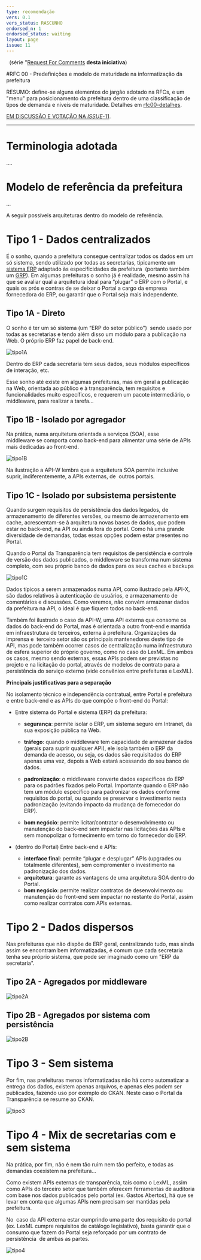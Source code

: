 ```yaml
---
type: recomendação
vers: 0.1
vers_status: RASCUNHO
endorsed_n: 1
endorsed_status: waiting
layout: page
issue: 11
---
```


&#160; (série "[Request For Comments](https://en.wikipedia.org/wiki/Request_for_Comments) **desta iniciativa**)

#RFC 00 - Predefinições e modelo de maturidade na informatização da prefeitura

RESUMO: define-se alguns elementos do jargão adotado na RFCs, e um "menu" para posicionamento da prefeitura dentro de uma classificação de tipos de demanda e níveis de maturidade. Detalhes em [rfc00-detalhes](rfc00-detalhes.md). 

[EM DISCUSSÃO E VOTAÇÃO NA *ISSUE*-11](https://github.com/CPT-PC/backend-portal-transparencia/issues/11).

--------

Terminologia adotada
============================
....

Modelo de referência da prefeitura
============================

...

A seguir possíveis arquiteturas dentro do modelo de referência.


Tipo 1 - Dados centralizados
============================

É o sonho, quando a prefeitura consegue centralizar todos os dados em um só sistema, sendo utilizado por todas as secretarias, tipicamente um [sistema ERP](https://www.wikidata.org/wiki/Q131508) adaptado às especificidades da prefeitura  (portanto também um [GRP](https://www.wikidata.org/wiki/Q25712511)). Em algumas prefeituras o sonho já é realidade, mesmo assim há que se avaliar qual a arquitetura ideal para “plugar” o ERP com o Portal, e quais os prós e contras de se deixar o Portal a cargo da empresa fornecedora do ERP, ou garantir que o Portal seja mais independente.

Tipo 1A - Direto
----------------

O sonho é ter um só sistema (um “ERP do setor público”)  sendo usado por todas as secretarias e tendo além disso um módulo para a publicação na Web. O próprio ERP faz papel de back-end.

![tipo1A](../assets/rfc00/tipo1A.png)

Dentro do ERP cada secretaria tem seus dados, seus módulos específicos de interação, etc.

Esse sonho até existe em algumas prefeituras, mas em geral a publicação na Web, orientada ao público e à transparência, tem requisitos e funcionalidades muito específicos, e requerem um pacote intermediário, o middleware, para realizar a tarefa...

Tipo 1B - Isolado por agregador
-------------------------------

Na prática, numa arquitetura orientada a serviços (SOA), esse middleware se comporta como back-end para alimentar uma série de APIs mais dedicadas ao front-end.

![tipo1B](../assets/rfc00/tipo1B.png)

Na ilustração a API-W lembra que a arquitetura SOA permite inclusive suprir, indiferentemente, a APIs externas, de  outros portais.

Tipo 1C - Isolado por subsistema persistente
--------------------------------------------

Quando surgem requisitos de persistência dos dados legados, de armazenamento de diferentes versões, ou mesmo de armazenamento em cache, acrescentam-se à arquitetura novas bases de dados, que podem estar no back-end, na API ou ainda fora do portal. Como há uma grande diversidade de demandas, todas essas opções podem estar presentes no Portal.

Quando o Portal da Transparência tem requisitos de persistência e controle de versão dos dados publicados, o middleware se transforma num sistema completo, com seu próprio banco de dados para os seus caches e backups

![tipo1C](../assets/rfc00/tipo1C.png)

Dados típicos a serem armazenados numa API, como ilustrado pela API-X, são dados relativos à autenticação de usuários, e armazenamento de comentários e discussões. Como veremos, não convém armazenar dados da prefeitura na API, o ideal é que fiquem todos no back-end.

Também foi ilustrado o caso da API-W, uma API externa que consome os dados do back-end do Portal, mas é orientada a outro front-end e mantida em infraestrutura de terceiros, externa à prefeitura. Organizações da imprensa e  terceiro setor são os principais mantenedores deste tipo de API, mas pode também ocorrer casos de centralização numa infraestrutura de esfera superior do próprio governo, como no caso do LexML. Em ambos os casos, mesmo sendo externas, essas APIs podem ser previstas no projeto e na licitação do portal, através de modelos de contrato para a persistência do serviço externo (vide convênios entre prefeituras e LexML).

**Principais justificativas para a separação**

No isolamento técnico e independência contratual, entre Portal e prefeitura e entre back-end e as APIs do que compõe o front-end do Portal:

-   Entre sistema do Portal e sistema (ERP) da prefeitura:

	-   **segurança**: permite isolar o ERP, um sistema seguro em Intranet, da sua exposição pública na Web.

	-   **tráfego**: quando o middleware tem capacidade de armazenar dados (gerais para suprir qualquer API), ele isola também o ERP da demanda de acesso, ou seja, os dados são requisitados do ERP apenas uma vez, depois a Web estará acessando do seu banco de dados.

	-   **padronização**: o middleware converte dados específicos do ERP para os padrões fixados pelo Portal. Importante quando o ERP não tem um módulo específico para padronizar os dados conforme requisitos do portal, ou quando se preservar o investimento nesta padronização (evitando impacto da mudança de fornecedor do ERP).

	-   **bom negócio**: permite licitar/contratar o desenvolvimento ou manutenção do back-end sem impactar nas licitações das APIs e sem monopolizar o fornecimento em torno do fornecedor do ERP.

-   (dentro do Portal) Entre back-end e APIs:

	-   **interface final**: permite “plugar e desplugar” APIs (upgrades ou totalmente diferentes), sem compromenter o investimento na padronização dos dados.
	-   **arquitetura**: garante as vantagens de uma arquitetura SOA dentro do Portal.
	-   **bom negócio**: permite realizar contratos de desenvolvimento ou manutenção do front-end sem impactar no restante do Portal, assim como realizar contratos com APIs externas.

Tipo 2 - Dados dispersos
========================

Nas prefeituras que não dispõe de ERP geral, centralizando tudo, mas ainda assim se encontram bem informatizadas, é comum que cada secretaria tenha seu próprio sistema, que pode ser imaginado como um "ERP da secretaria".

Tipo 2A - Agregados por middleware
----------------------------------

![tipo2A](../assets/rfc00/tipo2A.png)

Tipo 2B - Agregados por sistema com persistência
------------------------------------------------

![tipo2B](../assets/rfc00/tipo2B.png)

Tipo 3 - Sem sistema
====================

Por fim, nas prefeituras menos informatizadas não há como automatizar a entrega dos dados, existem apenas arquivos, e apenas eles podem ser publicados, fazendo uso por exemplo do CKAN. Neste caso o Portal da Transparência se resume ao CKAN.

![tipo3](../assets/rfc00/tipo3.png)

Tipo 4 - Mix de secretarias com e sem sistema
=============================================

Na prática, por fim, não é nem tão ruim nem tão perfeito, e todas as demandas coexistem na prefeitura...

Como existem APIs externas de transparência, tais como o LexML, assim como APIs do terceiro setor que também oferecem ferramentas de auditoria com base nos dados publicados pelo portal (ex. Gastos Abertos), há que se levar em conta que algumas APIs nem precisam ser mantidas pela prefeitura.

No  caso da API externa estar cumprindo uma parte dos requisito do portal (ex. LexML cumpre requisitos de catálogo legislativo), basta garantir que o consumo que fazem do Portal seja reforçado por um contrato de persistência  de ambas as partes.

![tipo4](../assets/rfc00/tipo4.png)

